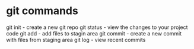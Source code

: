 # git commands 

git init - create a new git repo
git status - view the changes to your project code
git add - add files to stagin area
git commit - create a new commit with files from staging area
git log - view recent commits